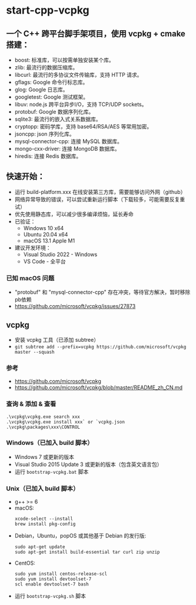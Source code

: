 # start-cpp-vcpkg

## 一个 C++ 跨平台脚手架项目，使用 vcpkg + cmake 搭建：
- boost: 标准库，可以按需单独安装某个库。
- zlib: 最流行的数据压缩库。
- libcurl: 最流行的多协议文件传输库，支持 HTTP 请求。
- gflags: Google 命令行标志库。
- glog: Google 日志库。
- googletest: Google 测试框架。
- libuv: node.js 跨平台异步I/O，支持 TCP/UDP sockets。
- protobuf: Google 数据序列化库。
- sqlite3: 最流行的嵌入式关系数据库。
- cryptopp: 密码学库，支持 base64/RSA/AES 等常用加密。
- jsoncpp: json 序列化库。
- mysql-connector-cpp: 连接 MySQL 数据库。
- mongo-cxx-driver: 连接 MongoDB 数据库。
- hiredis: 连接 Redis 数据库。

## 快速开始：
- 运行 build-platform.xxx 在线安装第三方库，需要能够访问外网（github）
- 网络异常导致的错误，可以尝试重新运行脚本（下载较多，可能需要反复重试）
- 优先使用静态库，可以减少很多编译烦恼，延长寿命
- 已验证：
  - Windows 10 x64
  - Ubuntu 20.04 x64
  - macOS 13.1 Apple M1
- 建议开发环境：
  - Visual Studio 2022 - Windows
  - VS Code - 全平台

### 已知 macOS 问题
- "protobuf" 和 "mysql-connector-cpp" 存在冲突，等待官方解决，暂时移除pb依赖
- https://github.com/microsoft/vcpkg/issues/27873


## vcpkg
- 安装 vcpkg 工具（已添加 subtree）
- `git subtree add --prefix=vcpkg https://github.com/microsoft/vcpkg master --squash`

### 参考
- https://github.com/microsoft/vcpkg
- https://github.com/microsoft/vcpkg/blob/master/README_zh_CN.md

### 查询 & 添加 & 查看
```
.\vcpkg\vcpkg.exe search xxx
.\vcpkg\vcpkg.exe install xxx` or `vcpkg.json
.\vcpkg\packages\xxx\CONTROL
```

### Windows（已加入 build 脚本）
- Windows 7 或更新的版本
- Visual Studio 2015 Update 3 或更新的版本（包含英文语言包）
- 运行 `bootstrap-vcpkg.bat` 脚本

### Unix（已加入 build 脚本）
- g++ >= 6
- macOS:
  ```
  xcode-select --install
  brew install pkg-config
  ```
- Debian，Ubuntu，popOS 或其他基于 Debian 的发行版:
  ```
  sudo apt-get update
  sudo apt-get install build-essential tar curl zip unzip
  ```
- CentOS:
  ```
  sudo yum install centos-release-scl
  sudo yum install devtoolset-7
  scl enable devtoolset-7 bash
  ```
- 运行 `bootstrap-vcpkg.sh` 脚本
